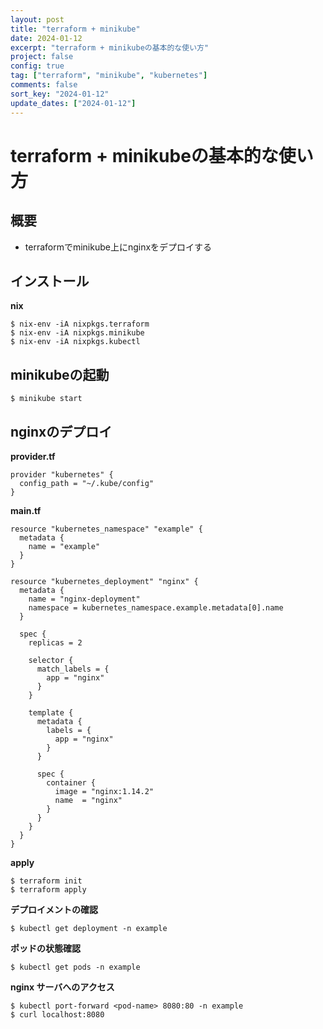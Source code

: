 ```yaml
---
layout: post
title: "terraform + minikube"
date: 2024-01-12
excerpt: "terraform + minikubeの基本的な使い方"
project: false
config: true
tag: ["terraform", "minikube", "kubernetes"]
comments: false
sort_key: "2024-01-12"
update_dates: ["2024-01-12"]
---
```


# terraform + minikubeの基本的な使い方

## 概要
 - terraformでminikube上にnginxをデプロイする

## インストール

**nix**  
```console
$ nix-env -iA nixpkgs.terraform
$ nix-env -iA nixpkgs.minikube
$ nix-env -iA nixpkgs.kubectl
```

## minikubeの起動

```console
$ minikube start
```

## nginxのデプロイ

**provider.tf**
```hcl
provider "kubernetes" {
  config_path = "~/.kube/config"
}
```

**main.tf**
```hcl
resource "kubernetes_namespace" "example" {
  metadata {
    name = "example"
  }
}

resource "kubernetes_deployment" "nginx" {
  metadata {
    name = "nginx-deployment"
    namespace = kubernetes_namespace.example.metadata[0].name
  }

  spec {
    replicas = 2

    selector {
      match_labels = {
        app = "nginx"
      }
    }

    template {
      metadata {
        labels = {
          app = "nginx"
        }
      }

      spec {
        container {
          image = "nginx:1.14.2"
          name  = "nginx"
        }
      }
    }
  }
}
```

**apply**
```console
$ terraform init
$ terraform apply
```

**デプロイメントの確認**
```console
$ kubectl get deployment -n example
```

**ポッドの状態確認**
```console
$ kubectl get pods -n example
```

**nginx サーバへのアクセス**
```console
$ kubectl port-forward <pod-name> 8080:80 -n example
$ curl localhost:8080
```
